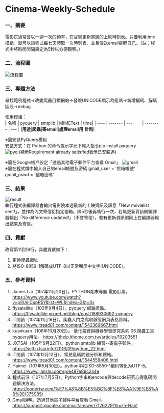 # Cinema-Weekly-Schedule

### 一、摘要
電影院通常會以一週一次的頻率，在官網更新當週的上映時刻表。只要利用time模組，就可以讓程式每七天爬取一次時刻表，並且傳送email提醒自己。（註：程式中將時間間隔設定為5秒以方便觀察。）

### 二、流程圖
![流程圖](https://i.imgur.com/3HUMa8L.png)  

### 三、專題方法
尋找範例程式→改變爬蟲目標網站→發現UNICODE顯示為亂碼→新增編碼、解碼區段→debug  

使用模組：  
| 名稱 | pyquery | smtplib | MIMEText | time|
| ---- | ------- | --------| -------- | --- |
|**用途**|**爬蟲**|**寄email**|**處理email用**|**計時**|

※需安裝PyQuery模組  
安裝方式：在 Python 的命令提示字元下輸入指令pip install pyquery  
![pyq](https://i.imgur.com/3oB4rD9.png)
(顯示Requirement already satisfied表示已安裝過)

※需在Google帳戶設定「透過其他電子郵件平台查看 Gmail」 
![gmail](https://imgur.com/a/23wZ7x9g)  
※需在程式檔中輸入自己的email帳號及密碼
gmail_user = '信箱帳號'
gmail_pswd = '信箱密碼'

### 三、結果
![result](https://i.imgur.com/sdGcgB6.png)  
執行程式後編譯器會輸出電影院本週最新的上映資訊及訊息「New movielist sent!」，並作為內文寄信給指定信箱。隔5秒後再執行一次，若無更新資訊則編譯器輸出「No difference updated!」（不會寄信），若有更新資訊則同上在編譯器輸出結果及寄信。

### 四、貢獻
改寫第11到16行，具體貢獻如下：
1. 更換爬蟲網址
2. 將ISO-8859-1解碼成UTF-8以正常顯示中文字(UNICODE)。

### 五、參考資料
1. James Lai（107年11月20日）。PYTHON期末專題 電影訂票。 https://www.youtube.com/watch?v=p8UeIDupR5Y&list=WL&index=2&t=0s
2. flysatellite（103年9月4日）。pyquery 網路爬蟲。 https://flysatellite.pixnet.net/blog/post/188930692-pyquery
3. IT閱讀（107年11月16日）。爬蟲入門之爬取靜態網頁表格資料。 https://www.itread01.com/content/1542369667.html
4. kuankuan（106年10月20日）。 量化投資與機器學習研究系列 06.爬蟲工具pyquery用法。 https://ithelp.ithome.com.tw/articles/10203551
5. JXTSAI（105年9月22日）。python smtplib 練習--寄電子郵件。 https://self.jxtsai.info/2016/09/python_22.html
6. IT閱讀（107年12月12日）。常見亂碼問題分析和總結。 https://www.itread01.com/content/1544558406.html
7. Haimei（107年5月30日）。python中把ISO-8859-1编码转化为UTF-8。 https://www.jianshu.com/p/e487e89c2a4e
8. 程式前沿（107年7月5日）。Python字串的encode與decode研究心得亂碼問題解決方法。 https://codertw.com/%E7%A8%8B%E5%BC%8F%E8%AA%9E%E8%A8%80/375085/
9. Gmail說明。透過其他電子郵件平台查看 Gmail。 https://support.google.com/mail/answer/7126229?hl=zh-Hant
